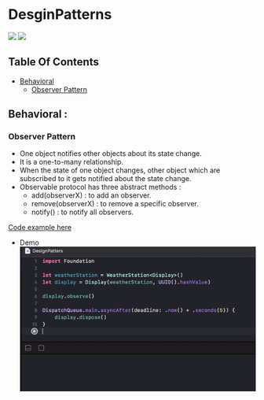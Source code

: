 # DesginPatterns

![](https://img.shields.io/badge/build-passing-brightgreen.svg)
![](https://img.shields.io/badge/platform-macOS-lightgrey.svg)

## Table Of Contents
 - [Behavioral](#behavioral)
    * [Observer Pattern](#observer)

<a name="behavioral"></a>
## Behavioral : 

<a name="observer"></a>
### Observer Pattern

 - One object notifies other objects about its state change.
 - It is a one-to-many relationship.
 - When the state of one object changes, other object which are subscribed to it gets notified about the state change.
 - Observable protocol has three abstract methods : 
    * add(observerX) : to add an observer.
    * remove(observerX) : to remove a specific observer.
    * notify() : to notify all observers.

[Code example here](DesignPatters.playground/Sources/ObserverPattern.swift)
- Demo
![Demo](https://github.com/TrabelsiAchraf/DesginPatterns/blob/master/resources/observer_pattern.gif)
